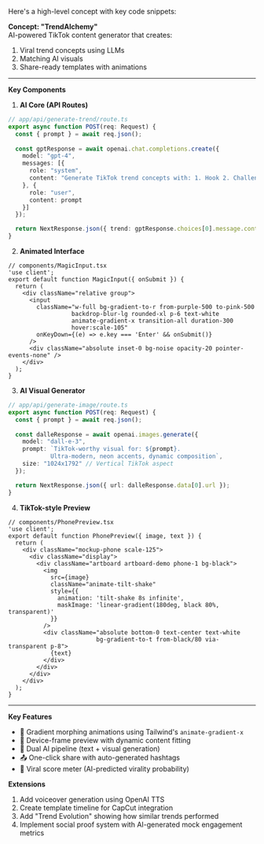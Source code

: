 Here's a high-level concept with key code snippets:

**Concept: "TrendAlchemy"**  
AI-powered TikTok content generator that creates:  
1. Viral trend concepts using LLMs  
2. Matching AI visuals  
3. Share-ready templates with animations

---

**Key Components**  
1. **AI Core (API Routes)**
```ts
// app/api/generate-trend/route.ts
export async function POST(req: Request) {
  const { prompt } = await req.json();
  
  const gptResponse = await openai.chat.completions.create({
    model: "gpt-4",
    messages: [{
      role: "system",
      content: "Generate TikTok trend concepts with: 1. Hook 2. Challenge 3. Viral hashtag"
    }, {
      role: "user", 
      content: prompt
    }]
  });

  return NextResponse.json({ trend: gptResponse.choices[0].message.content });
}
```

2. **Animated Interface**
```tsx
// components/MagicInput.tsx
'use client';
export default function MagicInput({ onSubmit }) {
  return (
    <div className="relative group">
      <input 
        className="w-full bg-gradient-to-r from-purple-500 to-pink-500 
                  backdrop-blur-lg rounded-xl p-6 text-white 
                  animate-gradient-x transition-all duration-300
                  hover:scale-105"
        onKeyDown={(e) => e.key === 'Enter' && onSubmit()}
      />
      <div className="absolute inset-0 bg-noise opacity-20 pointer-events-none" />
    </div>
  );
}
```

3. **AI Visual Generator**
```ts
// app/api/generate-image/route.ts
export async function POST(req: Request) {
  const { prompt } = await req.json();
  
  const dalleResponse = await openai.images.generate({
    model: "dall-e-3",
    prompt: `TikTok-worthy visual for: ${prompt}. 
            Ultra-modern, neon accents, dynamic composition`,
    size: "1024x1792" // Vertical TikTok aspect
  });

  return NextResponse.json({ url: dalleResponse.data[0].url });
}
```

4. **TikTok-style Preview**
```tsx
// components/PhonePreview.tsx
'use client';
export default function PhonePreview({ image, text }) {
  return (
    <div className="mockup-phone scale-125">
      <div className="display">
        <div className="artboard artboard-demo phone-1 bg-black">
          <img 
            src={image} 
            className="animate-tilt-shake"
            style={{ 
              animation: 'tilt-shake 8s infinite',
              maskImage: 'linear-gradient(180deg, black 80%, transparent)'
            }}
          />
          <div className="absolute bottom-0 text-center text-white 
                         bg-gradient-to-t from-black/80 via-transparent p-8">
            {text}
          </div>
        </div>
      </div>
    </div>
  );
}
```

---

**Key Features**  
- 🌈 Gradient morphing animations using Tailwind's `animate-gradient-x`
- 📱 Device-frame preview with dynamic content fitting
- 🤖 Dual AI pipeline (text + visual generation)
- 📤 One-click share with auto-generated hashtags
- 🎯 Viral score meter (AI-predicted virality probability)

**Extensions**  
1. Add voiceover generation using OpenAI TTS
2. Create template timeline for CapCut integration
3. Add "Trend Evolution" showing how similar trends performed
4. Implement social proof system with AI-generated mock engagement metrics